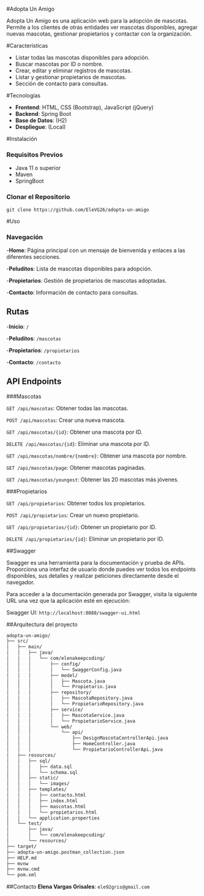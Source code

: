 #Adopta Un Amigo

Adopta Un Amigo es una aplicación web para la adopción de mascotas. Permite a los clientes de otras entidades ver mascotas disponibles, agregar nuevas mascotas, gestionar propietarios y contactar con la organización.


#Características

- Listar todas las mascotas disponibles para adopción.
- Buscar mascotas por ID o nombre.
- Crear, editar y eliminar registros de mascotas.
- Listar y gestionar propietarios de mascotas.
- Sección de contacto para consultas.

#Tecnologías

- **Frontend**: HTML, CSS (Bootstrap), JavaScript (jQuery)
- **Backend**: Spring Boot
- **Base de Datos**: (H2)
- **Despliegue**: (Local)

#Instalación

### Requisitos Previos

- Java 11 o superior
- Maven
- SpringBoot

### Clonar el Repositorio

``` 
git clone https://github.com/EleVG26/adopta-un-amigo
```

#Uso
### Navegación
-**Home**: Página principal con un mensaje de bienvenida y enlaces a las diferentes secciones.

-**Peluditos**: Lista de mascotas disponibles para adopción.

-**Propietarios**: Gestión de propietarios de mascotas adoptadas.

-**Contacto**: Información de contacto para consultas.


## Rutas

-**Inicio**: `/`

-**Peluditos**: `/mascotas` 

-**Propietarios**: `/propietarios`

-**Contacto**: `/contacto` 



## API Endpoints

###Mascotas

`GET /api/mascotas`: Obtener todas las mascotas.

`POST /api/mascotas`: Crear una nueva mascota.

`GET /api/mascotas/{id}`: Obtener una mascota por ID.

`DELETE /api/mascotas/{id}`: Eliminar una mascota por ID.

`GET /api/mascotas/nombre/{nombre}`: Obtener una mascota por nombre.

`GET /api/mascotas/page`: Obtener mascotas paginadas.

`GET /api/mascotas/youngest`: Obtener las 20 mascotas más jóvenes.


###Propietarios

`GET /api/propietarios`: Obtener todos los propietarios.

`POST /api/propietarios`: Crear un nuevo propietario.

`GET /api/propietarios/{id}`: Obtener un propietario por ID.

`DELETE /api/propietarios/{id}`: Eliminar un propietario por ID.


##Swagger

Swagger es una herramienta para la documentación y prueba de APIs. Proporciona una interfaz de usuario donde puedes ver todos los endpoints disponibles, sus detalles y realizar peticiones directamente desde el navegador.

Para acceder a la documentación generada por Swagger, visita la siguiente URL una vez que la aplicación esté en ejecución:

Swagger UI: ```http://localhost:8080/swagger-ui.html```


##Arquitectura del proyecto

```txt
adopta-un-amigo/
├── src/
│   ├── main/
│   │   ├── java/
│   │   │   └── com/elenakeepcoding/
│   │   │       ├── config/
│   │   │       │   └── SwaggerConfig.java
│   │   │       ├── model/
│   │   │       │   ├── Mascota.java
│   │   │       │   └── Propietario.java
│   │   │       ├── repository/
│   │   │       │   ├── MascotaRepository.java
│   │   │       │   └── PropietarioRepository.java
│   │   │       ├── service/
│   │   │       │   ├── MascotaService.java
│   │   │       │   └── PropietarioService.java
│   │   │       └── web/
│   │   │           └── api/
│   │   │               ├── DesignMascotaControllerApi.java
│   │   │               ├── HomeController.java
│   │   │               └── PropietarioControllerApi.java
│   ├── resources/
│   │   ├── sql/
│   │   │   ├── data.sql
│   │   │   └── schema.sql
│   │   ├── static/
│   │   │   └── images/
│   │   ├── templates/
│   │   │   ├── contacto.html
│   │   │   ├── index.html
│   │   │   ├── mascotas.html
│   │   │   └── propietarios.html
│   │   └── application.properties
│   └── test/
│       ├── java/
│       │   └── com/elenakeepcoding/
│       └── resources/
├── target/
├── adopta-un-amigo.postman_collection.json
├── HELP.md
├── mvnw
├── mvnw.cmd
└── pom.xml
```

##Contacto
**Elena Vargas Grisales**: `ele92gris@gmail.com`

